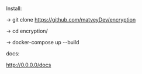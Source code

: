 Install:

-> git clone https://github.com/matveyDev/encryption

-> cd encryption/

-> docker-compose up --build

docs:

http://0.0.0.0/docs
